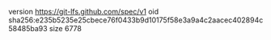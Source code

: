version https://git-lfs.github.com/spec/v1
oid sha256:e235b5235e25cbece76f0433b9d10175f58e3a9a4c2aacec402894c58485ba93
size 6778
